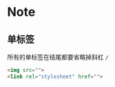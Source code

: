 <!-- prettier-ignore-start -->

# Note

## 单标签

所有的单标签在结尾都要省略掉斜杠 `/`

```html
<img src="">
<link rel="stylesheet" href="">
```
